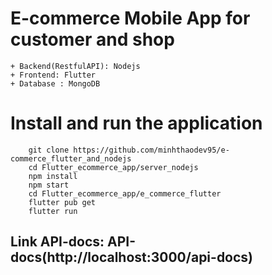 # E-commerce Mobile App for customer and shop
    + Backend(RestfulAPI): Nodejs  
    + Frontend: Flutter
    + Database : MongoDB
# Install and run the application
    
        git clone https://github.com/minhthaodev95/e-commerce_flutter_and_nodejs
        cd Flutter_ecommerce_app/server_nodejs
        npm install
        npm start
        cd Flutter_ecommerce_app/e_commerce_flutter
        flutter pub get
        flutter run

## Link API-docs: API-docs(http://localhost:3000/api-docs)
